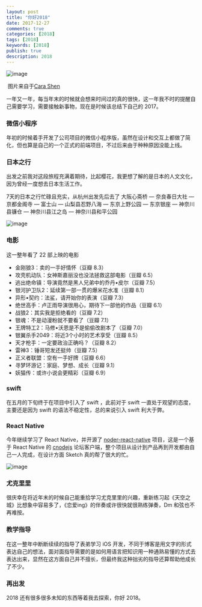 ```yaml
---
layout: post
title: "你好2018"
date: 2017-12-27
comments: true
categories: [2018]
tags: [2018]
keywords: [2018]
publish: true
description: 2018
---
```




![image](http://7ls0py.com1.z0.glb.clouddn.com/2018-4.jpg?imageView2/2/w/800)

​								图片来自于[Cara Shen](https://dribbble.com/CaraShen)

一年又一年，每当年末的时候就会想来时间过的真的很快，这一年我不时的提醒自己需要学习，需要接触新事物，现在是时候该总结下自己的 2017。



### 微信小程序

年初的时候着手开发了公司项目的微信小程序版，虽然在设计和交互上都做了简化，但也算是自己的一个正式的前端项目，不过后来由于种种原因没能上线。

### 日本之行

出发之前我对这段旅程充满着期待，比起樱花，我更想了解的是日本的人文文化，因为曾经一度想去日本生活工作。

7天的日本之行忙碌且充实，从杭州出发先后去了 大阪心斋桥 — 奈良春日大社 — 京都金阁寺 — 富士山 — 山梨县忍野八海 — 东京上野公园 — 东京银座 — 神奈川县镰仓 — 神奈川县江之岛 — 神奈川县和平公园

![image](http://7ls0py.com1.z0.glb.clouddn.com/2018-1.png)

### 电影

这一整年看了 22 部上映的电影

* 金刚狼3：卖的一手好情怀（豆瓣 8.3）
* 攻壳机动队：女神斯嘉丽没也没法拯救这部电影（豆瓣 6.5）
* 逃出绝命镇：导演竟然是黑人兄弟中的乔丹•皮尔（豆瓣 7.5）
* 银河护卫队2：延续第一部一贯的爆米花水准（豆瓣 8.1）
* 异形•契约：法鲨，请开始你的表演（豆瓣 7.3）
* 绝世高手：卢正雨导演很用心，期待下一部他的作品（豆瓣 6.1）
* 战狼2：其实我是拒绝看的（豆瓣 7.2）
* 银魂：不是动漫粉就不要看了（豆瓣 7.1）
* 王牌特工2：马修•沃恩是不是偷偷改剧本了（豆瓣 7.0）
* 银翼杀手2049：将近3个小时的艺术享受（豆瓣 8.5）
* 天才枪手：一定要政治正确吗？（豆瓣 8.2）
* 雷神3：锤哥短发还挺帅（豆瓣 7.5）
* 正义者联盟：空有一手好牌（豆瓣 6.6）
* 寻梦环游记：家庭、梦想、成长（豆瓣 9.1）
* 妖猫传：或许小说会更精彩（豆瓣 6.9）

### swift

在五月的下旬终于在项目中引入了 swift ，此前对于 swift 一直处于观望的态度，主要还是因为 swift 的语法不稳定性，总的来说引入 swift 利大于弊。

### React Native

今年继续学习了 React Native，并开源了 [noder-react-native](https://github.com/bawn/noder-react-native) 项目，这是一个基于 React Native 的 [cnodejs](https://cnodejs.org/) 论坛客户端，整个项目从设计到产品再到开发都由自己一人完成，在设计方面 Sketch 真的帮了很大的忙。

![image](http://7ls0py.com1.z0.glb.clouddn.com/2018-2.png)

### 尤克里里

很庆幸在将近年末的时候自己能重拾学习尤克里里的兴趣，重新练习起《天空之城》比想象中容易多了，《恋爱ing》的伴奏或许很快就很熟练弹奏，Dm 和弦也不再难按。

### 教学指导

在这一整年中断断续续的指导了表弟学习 iOS 开发，不同于博客是用文字的形式表达自己的想法，面对面指导需要的是如何用语言把知识用一种通熟易懂的方式去表达出来，显然在这方面自己并不擅长，但最终我这种拙劣的指导还算帮助他成长了不少。

### 再出发

2018 还有很多很多未知的东西等着我去探索，你好 2018。

